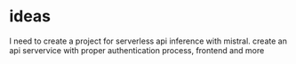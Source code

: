 # ideas
I need to create a project for serverless api inference with mistral. create an api servervice with proper authentication process, frontend and more
